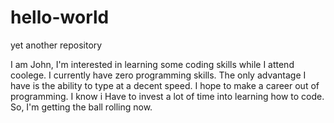 # hello-world
yet another repository

I am John, I'm interested in learning some coding skills while I attend coolege. I currently have zero programming skills. The only advantage I have is the ability to type at a decent speed. I hope to make a career out of programming. I know i Have to invest a lot of time into learning how to code. So, I'm getting the ball rolling now.
